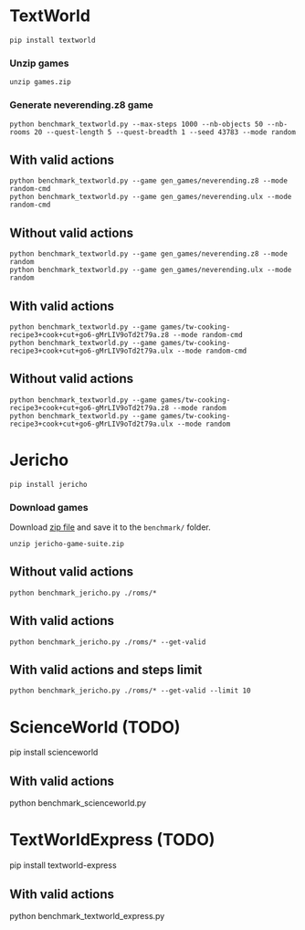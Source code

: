 
# TextWorld

    pip install textworld

### Unzip games

    unzip games.zip

### Generate neverending.z8 game

    python benchmark_textworld.py --max-steps 1000 --nb-objects 50 --nb-rooms 20 --quest-length 5 --quest-breadth 1 --seed 43783 --mode random

## With valid actions

    python benchmark_textworld.py --game gen_games/neverending.z8 --mode random-cmd
    python benchmark_textworld.py --game gen_games/neverending.ulx --mode random-cmd

## Without valid actions

    python benchmark_textworld.py --game gen_games/neverending.z8 --mode random
    python benchmark_textworld.py --game gen_games/neverending.ulx --mode random

## With valid actions

    python benchmark_textworld.py --game games/tw-cooking-recipe3+cook+cut+go6-gMrLIV9oTd2t79a.z8 --mode random-cmd
    python benchmark_textworld.py --game games/tw-cooking-recipe3+cook+cut+go6-gMrLIV9oTd2t79a.ulx --mode random-cmd

## Without valid actions

    python benchmark_textworld.py --game games/tw-cooking-recipe3+cook+cut+go6-gMrLIV9oTd2t79a.z8 --mode random
    python benchmark_textworld.py --game games/tw-cooking-recipe3+cook+cut+go6-gMrLIV9oTd2t79a.ulx --mode random


# Jericho

    pip install jericho

### Download games

Download [zip file](https://minhaskamal.github.io/DownGit/#/home?url=https:%2F%2Fgithub.com%2FBYU-PCCL%2Fz-machine-games%2Ftree%2Fmaster%2Fjericho-game-suite&rootDirectory=roms) and save it to the `benchmark/` folder.

    unzip jericho-game-suite.zip

## Without valid actions

    python benchmark_jericho.py ./roms/*

## With valid actions

    python benchmark_jericho.py ./roms/* --get-valid

## With valid actions and steps limit

    python benchmark_jericho.py ./roms/* --get-valid --limit 10


# ScienceWorld (TODO)
pip install scienceworld

## With valid actions
python benchmark_scienceworld.py


# TextWorldExpress (TODO)
pip install textworld-express

## With valid actions
python benchmark_textworld_express.py
